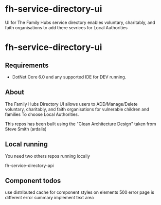# fh-service-directory-ui
UI for The Family Hubs service directory enables  voluntary, charitably, and faith organisations to add there sevrices for Local Authorities

# fh-service-directory-ui

## Requirements
* DotNet Core 6.0 and any supported IDE for DEV running.

## About

The Family Hubs Directory UI  allows users to ADD/Manage/Delete  voluntary, charitably, and faith organisations for vulnerable children and families To choose Local Authorities.

This repos has been built using the "Clean Architecture Design" taken from Steve Smith (ardalis)


## Local running

You need two others repos running locally

fh-service-directory-api

## Component todos

use distributed cache for component
styles on elements
500 error page is different
error summary
implement text area